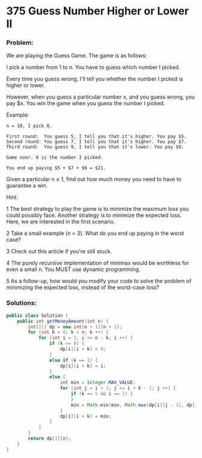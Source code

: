 # 375 Guess Number Higher or Lower II

### Problem:

We are playing the Guess Game. The game is as follows:

I pick a number from 1 to n. You have to guess which number I picked.

Every time you guess wrong, I'll tell you whether the number I picked is higher or lower.

However, when you guess a particular number x, and you guess wrong, you pay $x. You win the game when you guess the number I picked.

Example:

```
n = 10, I pick 8.

First round:  You guess 5, I tell you that it's higher. You pay $5.
Second round: You guess 7, I tell you that it's higher. You pay $7.
Third round:  You guess 9, I tell you that it's lower. You pay $9.

Game over. 8 is the number I picked.

You end up paying $5 + $7 + $9 = $21.
```
Given a particular n ≥ 1, find out how much money you need to have to guarantee a win.

Hint:

1 The best strategy to play the game is to minimize the maximum loss you could possibly face. Another strategy is to minimize the expected loss. Here, we are interested in the first scenario.

2 Take a small example (n = 3). What do you end up paying in the worst case?

3 Check out this article if you're still stuck.

4 The purely recursive implementation of minimax would be worthless for even a small n. You MUST use dynamic programming.

5 As a follow-up, how would you modify your code to solve the problem of minimizing the expected loss, instead of the worst-case loss?

### Solutions:

```java
public class Solution {
    public int getMoneyAmount(int n) {
        int[][] dp = new int[n + 1][n + 1];
        for (int k = 0; k < n; k ++) {
            for (int i = 1; i <= n - k; i ++) {
                if (k == 0) {
                    dp[i][i + k] = 0;
                }
                else if (k == 1) {
                    dp[i][i + k] = i;
                }
                else {
                    int min = Integer.MAX_VALUE;
                    for (int j = i + 1; j <= i + k - 1; j ++) {
                        if (k == 5 && i == 1) {
                        }
                        min = Math.min(min, Math.max(dp[i][j - 1], dp[j + 1][i + k]) + j);
                    }
                    dp[i][i + k] = min;
                }
            }
        }
        return dp[1][n];
    }
}
```